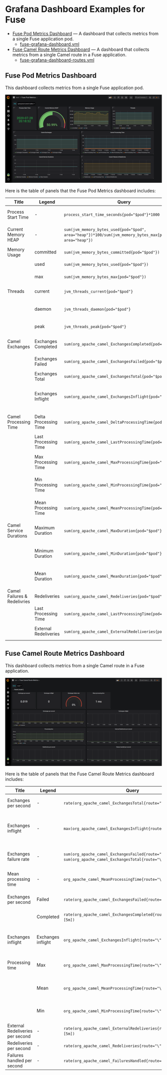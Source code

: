 # Grafana Dashboard Examples for Fuse

- [Fuse Pod Metrics Dashboard](#fuse-pod-metrics-dashboard)
  &mdash; A dashboard that collects metrics from a single Fuse application pod.
  - [fuse-grafana-dashboard.yml](fuse-grafana-dashboard.yml)
- [Fuse Camel Route Metrics Dashboard](#fuse-camel-route-metrics-dashboard)
  &mdash; A dashboard that collects metrics from a single Camel route in a Fuse application.
  - [fuse-grafana-dashboard-routes.yml](fuse-grafana-dashboard-routes.yml)

## Fuse Pod Metrics Dashboard

This dashboard collects metrics from a single Fuse application pod.

![Fuse Pod Metrics](img/fuse-pod-metrics.png)

Here is the table of panels that the Fuse Pod Metrics dashboard includes:

Title | Legend | Query | Description
------|--------|-------|-------------
Process Start Time | - | `process_start_time_seconds{pod="$pod"}*1000` | Time when the process started
Current Memory HEAP | - | `sum(jvm_memory_bytes_used{pod="$pod", area="heap"})*100/sum(jvm_memory_bytes_max{pod="$pod", area="heap"})` | Memory currently being used by Fuse
Memory Usage | committed | `sum(jvm_memory_bytes_committed{pod="$pod"})` | Memory committed
| | used | `sum(jvm_memory_bytes_used{pod="$pod"})` | Memory used
| | max | `sum(jvm_memory_bytes_max{pod="$pod"})` | Maximum memory
Threads | current | `jvm_threads_current{pod="$pod"}` | Number of current threads
| | daemon | `jvm_threads_daemon{pod="$pod"}` | Number of daemon threads
| | peak | `jvm_threads_peak{pod="$pod"}` | Number of peak threads
Camel Exchanges | Exchanges Completed | `sum(org_apache_camel_ExchangesCompleted{pod="$pod"})` | Completed Camel exchanges
| | Exchanges Failed | `sum(org_apache_camel_ExchangesFailed{pod="$pod"})` | Failed Camel exchanges
| | Exchanges Total | `sum(org_apache_camel_ExchangesTotal{pod="$pod"})` | Total Camel exchanges
| | Exchanges Inflight | `sum(org_apache_camel_ExchangesInflight{pod="$pod"})` | Camel exchanges currently being processed
Camel Processing Time | Delta Processing Time | `sum(org_apache_camel_DeltaProcessingTime{pod="$pod"})` | Delta of Camel processing time
| | Last Processing Time | `sum(org_apache_camel_LastProcessingTime{pod="$pod"})` | Last Camel processing time
| | Max Processing Time | `sum(org_apache_camel_MaxProcessingTime{pod="$pod"})` | Maximum Camel processing time
| | Min Processing Time | `sum(org_apache_camel_MinProcessingTime{pod="$pod"})` | Minimum Camel processing time
| | Mean Processing Time | `sum(org_apache_camel_MeanProcessingTime{pod="$pod"})` | Mean Camel processing time
Camel Service Durations | Maximum Duration | `sum(org_apache_camel_MaxDuration{pod="$pod"})` | Maximum Camel service durations
| | Minimum Duration | `sum(org_apache_camel_MinDuration{pod="$pod"})` | Minimum Camel service durations
| | Mean Duration | `sum(org_apache_camel_MeanDuration{pod="$pod"})` | Mean Camel service durations
Camel Failures & Redelivries | Redeliveries | `sum(org_apache_camel_Redeliveries{pod="$pod"})` | Number of redelivries
| | Last Processing Time | `sum(org_apache_camel_LastProcessingTime{pod="$pod"})` | Last Camel processing time
| | External Redeliveries | `sum(org_apache_camel_ExternalRedeliveries{pod="$pod"})` | Number of external redelivries

## Fuse Camel Route Metrics Dashboard

This dashboard collects metrics from a single Camel route in a Fuse application.

![Fuse Camel Route Metrics](img/fuse-camel-route-metrics.png)

Here is the table of panels that the Fuse Camel Route Metrics dashboard includes:

Title | Legend | Query | Description
------|--------|-------|-------------
Exchanges per second | - | `rate(org_apache_camel_ExchangesTotal{route="\"$route\""}[5m])` | Total Camel exchanges per second
Exchanges inflight | - | `max(org_apache_camel_ExchangesInflight{route="\"$route\""})` | Number of Camel exchanges currently being processed
Exchanges failure rate | - | `sum(org_apache_camel_ExchangesFailed{route="\"$route\""}) / sum(org_apache_camel_ExchangesTotal{route="\"$route\""})` | Percentage of failed Camel exchanges
Mean processing time | - | `org_apache_camel_MeanProcessingTime{route="\"$route\""}` | Mean Camel processing time
Exchanges per second | Failed | `rate(org_apache_camel_ExchangesFailed{route="\"$route\""}[5m])` | Failed exchanges per second
| | Completed | `rate(org_apache_camel_ExchangesCompleted{route="\"$route\""}[5m])` | Completed exchanges per second
Exchanges inflight | Exchanges inflight | `org_apache_camel_ExchangesInflight{route="\"$route\""}` | Camel exchanges currently being processed
Processing time | Max | `org_apache_camel_MaxProcessingTime{route="\"$route\""}` | Maximum Camel processing time
| | Mean | `org_apache_camel_MeanProcessingTime{route="\"$route\""}` | Mean Camel processing time
| | Min | `org_apache_camel_MinProcessingTime{route="\"$route\""}` | Minimum Camel processing time
External Redeliveries per second | - | `rate(org_apache_camel_ExternalRedeliveries{route="\"$route\""}[5m])` | External redeliveries per second
Redeliveries per second | - | `rate(org_apache_camel_Redeliveries{route="\"$route\""}[5m])` | Redeliveries per second
Failures handled per second | - | `rate(org_apache_camel_FailuresHandled{route="\"$route\""}[5m])` | Failures handled per second
